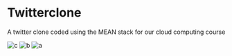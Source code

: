 # Twitterclone
A twitter clone coded using the MEAN stack for our cloud computing course

![c](https://cloud.githubusercontent.com/assets/14133821/25320784/b4e799c8-2877-11e7-8d48-4f2c3ae0d424.png)
![b](https://cloud.githubusercontent.com/assets/14133821/25320785/b4efd12e-2877-11e7-984a-8efcc404f598.png)
![a](https://cloud.githubusercontent.com/assets/14133821/25320786/b4f60850-2877-11e7-9acc-ed62b53bbbae.png)
